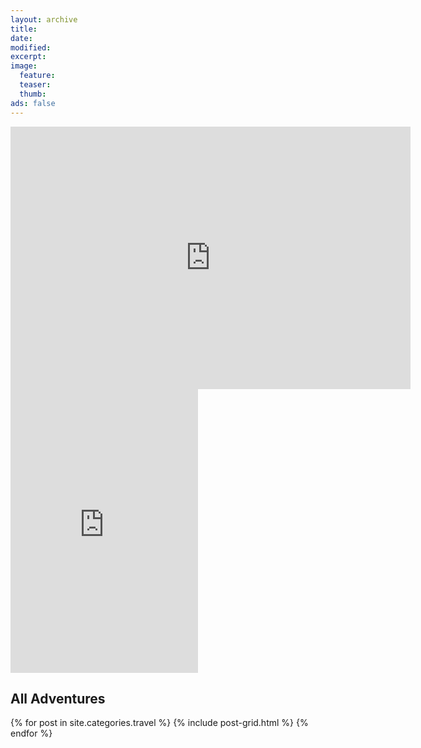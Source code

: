 ```yaml
---
layout: archive
title:
date:
modified:
excerpt:
image:
  feature:
  teaser:
  thumb:
ads: false
---
```


<!-- Map edit link: https://www.google.com/maps/d/u/0/edit?hl=en&authuser=0&mid=ze_XPNXVoqZ8.kWuRmuZxNqX4 -->

<embed src="https://www.google.com/maps/d/u/0/embed?mid=ze_XPNXVoqZ8.kWuRmuZxNqX4" width="640" height="420">

<div class="strava">
    <iframe height='454' width='300' frameborder='0' allowtransparency='true' scrolling='no' src='https://www.strava.com/athletes/974683/latest-rides/578203f9f16fcdba02ff41376348c87706492fa1'></iframe>
</div>

<h2>All Adventures</h2>

<div class="tiles">
{% for post in site.categories.travel %}
  {% include post-grid.html %}
{% endfor %}
</div>
